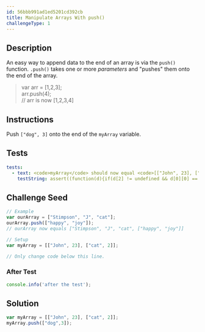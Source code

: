 ```yaml
---
id: 56bbb991ad1ed5201cd392cb
title: Manipulate Arrays With push()
challengeType: 1
---
```


## Description
<section id='description'>
An easy way to append data to the end of an array is via the <code>push()</code> function.
<code>.push()</code> takes one or more <dfn>parameters</dfn> and "pushes" them onto the end of the array.
<blockquote>var arr = [1,2,3];<br>arr.push(4);<br>// arr is now [1,2,3,4]</blockquote>
</section>

## Instructions
<section id='instructions'>
Push <code>["dog", 3]</code> onto the end of the <code>myArray</code> variable.
</section>

## Tests
<section id='tests'>

```yml
tests:
  - text: <code>myArray</code> should now equal <code>[["John", 23], ["cat", 2], ["dog", 3]]</code>.
    testString: assert((function(d){if(d[2] != undefined && d[0][0] == 'John' && d[0][1] === 23 && d[2][0] == 'dog' && d[2][1] === 3 && d[2].length == 2){return true;}else{return false;}})(myArray), '<code>myArray</code> should now equal <code>[["John", 23], ["cat", 2], ["dog", 3]]</code>.');

```

</section>

## Challenge Seed
<section id='challengeSeed'>

<div id='js-seed'>

```js
// Example
var ourArray = ["Stimpson", "J", "cat"];
ourArray.push(["happy", "joy"]);
// ourArray now equals ["Stimpson", "J", "cat", ["happy", "joy"]]

// Setup
var myArray = [["John", 23], ["cat", 2]];

// Only change code below this line.


```

</div>


### After Test
<div id='js-teardown'>

```js
console.info('after the test');
```

</div>

</section>

## Solution
<section id='solution'>


```js
var myArray = [["John", 23], ["cat", 2]];
myArray.push(["dog",3]);
```

</section>
